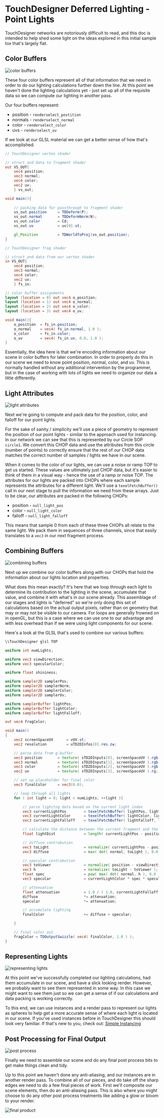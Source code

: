 # TouchDesigner Deferred Lighting - Point Lights
TouchDesigner networks are notoriously difficult to read, and this doc is intended to help shed some light on the ideas explored in this initial sample tox that's largely flat. 

## Color Buffers
![color buffers](https://github.com/raganmd/touchdesigner-deferred-lighting/blob/master/repo-assets/readme-screenshots/example-lights-cone-color-buffers.PNG?raw=true)

These four color buffers represent all of that information that we need in order to do our lighting calculations further down the line. At this point we haven't done the lighting calculations yet - just set up all of the requisite data so we can compute our lighting in another pass.

Our four buffers represent:
* position - `renderselect_postition`
* normals - `renderselect_normal`
* color - `renderselect_color`
* uvs - `renderselect_uv`

If we look at our GLSL material we can get a better sense of how that's accomplished.

```glsl
// TouchDesigner vertex shader

// struct and data to fragment shader
out VS_OUT{
    vec4 position;
    vec3 normal;
    vec4 color;
    vec2 uv;
    } vs_out;

void main(){
    
    // packing data for passthrough to fragment shader
    vs_out.position     = TDDeform(P);
    vs_out.normal       = TDDeformNorm(N);
    vs_out.color        = Cd;
    vs_out.uv           = uv[0].st;

    gl_Position         = TDWorldToProj(vs_out.position); 
}
```

```glsl
// TouchDesigner frag shader

// struct and data from our vertex shader
in VS_OUT{
    vec4 position;
    vec3 normal;
    vec4 color;
    vec2 uv;
    } fs_in;

// color buffer assignments
layout (location = 0) out vec4 o_position;
layout (location = 1) out vec4 o_normal;
layout (location = 2) out vec4 o_color;
layout (location = 3) out vec4 o_uv;

void main(){
    o_position  = fs_in.position;
    o_normal    = vec4( fs_in.normal, 1.0 );
    o_color     = fs_in.color;
    o_uv        = vec4( fs_in.uv, 0.0, 1.0 );
}
```

Essentially, the idea here is that we're encoding information about our scene in color buffers for later combination. In order to properly do this in our scene we need to know point position, normal, color, and uv. This is normally handled without any additional intervention by the programmer, but in the case of working with lots of lights we need to organize our data a little differently. 

## Light Attributes
![light attributes](https://github.com/raganmd/touchdesigner-deferred-lighting/blob/master/repo-assets/readme-screenshots/example-lights-cone-attributes.PNG?raw=true)

Next we're going to compute and pack data for the position, color, and falloff for our point lights.

For the sake of sanity / simplicity we'll use a piece of geometry to represent the position of our point lights - similar to the approach used for instancing. In our network we can see that this is represented by our Circle SOP `circle1`. We convert this CHOP data and use the attributes from this circle (number of points) to correctly ensure that the rest of our CHOP data matches the correct number of samples / lights we have in our scene.

When it comes to the color of our lights, we can use a noise or ramp TOP to get us started. These values are ultimately just CHOP data, but it's easier to think of them in a visual way - hence the use of a ramp or noise TOP. The attributes for our lights are packed into CHOPs where each sample represents the attributes for a different light. We'll use a `texelFetchBuffer()` call in our next stage to pull the information we need from these arrays. Just to be clear, our attributes are packed in the following CHOPs:
* position - `null_light_pos`
* color - `null_light_color`
* falloff - `null_light_falloff`

This means that sample 0 from each of these three CHOPs all relate to the same light. We pack them in sequences of three channels, since that easily translates to a `vec3` in our next fragment process. 

## Combining Buffers
![combining buffers](https://github.com/raganmd/touchdesigner-deferred-lighting/blob/master/repo-assets/readme-screenshots/example-lights-cone-combining-buffers.PNG?raw=true)

Next up we combine our color buffers along with our CHOPs that hold the information about our lights location and properties.

What does this mean exactly? It's here that we loop through each light to determine its contribution to the lighting in the scene, accumulate that value, and combine it with what's in our scene already. This assemblage of our stages and lights is "deferred" so we're only doing this set of calculations based on the actual output pixels, rather than on geometry that may or may not be visible to our camera. For loops are generally frowned on in openGL, but this is a case where we can use one to our advantage and with less overhead than if we were using light components for our scene.

Here's a look at the GLSL that's used to combine our various buffers:

```glsl
\\TouchDesigner glsl TOP

uniform int numLights;

uniform vec3 viewDirection;
uniform vec3 specularColor;

uniform float shininess;

uniform sampler2D samplerPos;
uniform sampler2D samplerNorm;
uniform sampler2D samplerColor;
uniform sampler2D samplerUv;

uniform samplerBuffer lightPos;
uniform samplerBuffer lightColor;
uniform samplerBuffer lightFalloff;

out vec4 fragColor;

void main()
{
    vec2 screenSpaceUV      = vUV.st;
    vec2 resolution         = uTD2DInfos[0].res.zw;

    // parse data from g-buffer
    vec3 position       = texture( sTD2DInputs[0], screenSpaceUV ).rgb;
    vec3 normal         = texture( sTD2DInputs[1], screenSpaceUV ).rgb;
    vec3 color          = texture( sTD2DInputs[2], screenSpaceUV ).rgb;
    vec2 uv             = texture( sTD2DInputs[3], screenSpaceUV ).rg;

    // set up placeholder for final color
    vec3 finalColor     = vec3(0.0);

    // loop through all lights
    for ( int light = 0; light < numLights; ++light ){

        // parse lighitng data based on the current light index
        vec3 currentLightPos        = texelFetchBuffer( lightPos, light ).xyz;
        vec3 currentLightColor      = texelFetchBuffer( lightColor, light ).xyz;
        vec3 currentLightFalloff    = texelFetchBuffer( lightFalloff, light ).xyz;

        // calculate the distance between the current fragment and the light source
        float lightDist             = length( currentLightPos - position );

        // diffuse contrabution
        vec3 toLight                = normalize( currentLightPos - position );
        vec3 diffuse                = max( dot( normal, toLight ), 0.0 ) * color * currentLightColor;

        // specular contrabution
        vec3 toViewer               = normalize( position - viewDirection );
        vec3 h                      = normalize( toLight - toViewer );
        float spec                  = pow( max( dot( normal, h ), 0.0 ), shininess );
        vec3 specular               = currentLightColor * spec * specularColor;

        // attenuation
        float attenuation           = 1.0 / ( 1.0, currentLightFalloff.y * lightDist + currentLightFalloff.z * lightDist * lightDist );
        diffuse                     *= attenuation;
        specular                    *= attenuation;

        // accumulate lighting
        finalColor                  += diffuse + specular;

    }

    // final color out 
    fragColor = TDOutputSwizzle( vec4( finalColor, 1.0 ) );
}

```

## Representing Lights
![representing lights](https://github.com/raganmd/touchdesigner-deferred-lighting/blob/master/repo-assets/readme-screenshots/example-lights-cone-represetning-lights.PNG?raw=true)

At this point we've successfully completed our lighting calculations, had them accumulate in our scene, and have a slick looking render. However, we probably want to see them represented in some way. In this case we might want to see them just so we can get a sense of if our calculations and data packing is working correctly. 

To this end, we can use instances and a render pass to represent our lights as spheres to help get a more accurate sense of where each light is located in our scene. If you've used instances before in TouchDesigner this should look very familiar. If that's new to you, check out: [Simple Instancing](https://matthewragan.com/2015/03/31/thp-494-598-simple-instancing-touchdesigner/)

## Post Processing for Final Output
![post process](https://github.com/raganmd/touchdesigner-deferred-lighting/blob/master/repo-assets/readme-screenshots/example-lights-cone-post-process.PNG?raw=true)

Finally we need to assemble our scene and do any final post process bits to get make things clean and tidy.

Up to this point we haven't done any anti-aliasing, and our instances are in another render pass. To combine all of our pieces, and do take off the sharp edges we need to do a few final pieces of work. First we'll composite our scene elements, then do an anti-aliasing pass. This is also where you might choose to do any other post process treatments like adding a glow or bloom to your render.

![final product](https://github.com/raganmd/touchdesigner-deferred-lighting/blob/master/repo-assets/readme-screenshots/piont-lights.gif?raw=true)